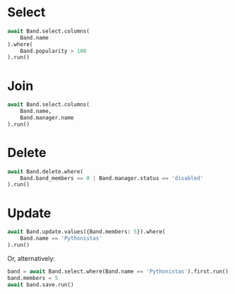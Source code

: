 # Select

```python
await Band.select.columns(
    Band.name
).where(
    Band.popularity > 100
).run()
```

# Join

```python
await Band.select.columns(
    Band.name,
    Band.manager.name
).run()
```

# Delete

```python
await Band.delete.where(
    Band.band_members == 0 | Band.manager.status == 'disabled'
).run()
```

# Update

```python
await Band.update.values({Band.members: 5}).where(
    Band.name == 'Pythonistas'
).run()
```

Or, alternatively:

```python
band = await Band.select.where(Band.name == 'Pythonistas').first.run()
band.members = 5
await band.save.run()
```
